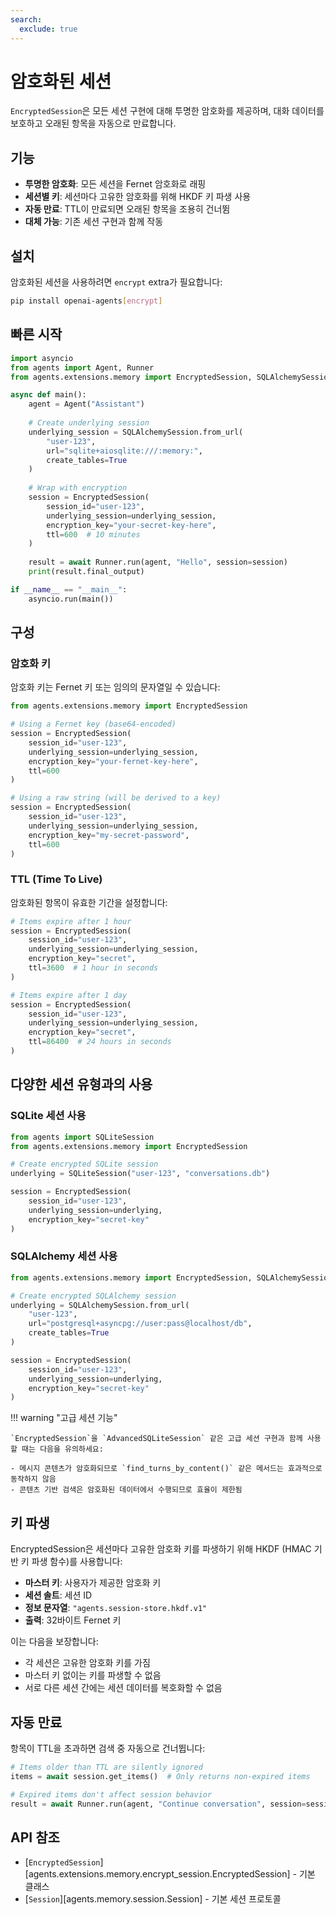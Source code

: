 ```yaml
---
search:
  exclude: true
---
```

# 암호화된 세션

`EncryptedSession`은 모든 세션 구현에 대해 투명한 암호화를 제공하며, 대화 데이터를 보호하고 오래된 항목을 자동으로 만료합니다.

## 기능

- **투명한 암호화**: 모든 세션을 Fernet 암호화로 래핑
- **세션별 키**: 세션마다 고유한 암호화를 위해 HKDF 키 파생 사용
- **자동 만료**: TTL이 만료되면 오래된 항목을 조용히 건너뜀
- **대체 가능**: 기존 세션 구현과 함께 작동

## 설치

암호화된 세션을 사용하려면 `encrypt` extra가 필요합니다:

```bash
pip install openai-agents[encrypt]
```

## 빠른 시작

```python
import asyncio
from agents import Agent, Runner
from agents.extensions.memory import EncryptedSession, SQLAlchemySession

async def main():
    agent = Agent("Assistant")
    
    # Create underlying session
    underlying_session = SQLAlchemySession.from_url(
        "user-123",
        url="sqlite+aiosqlite:///:memory:",
        create_tables=True
    )
    
    # Wrap with encryption
    session = EncryptedSession(
        session_id="user-123",
        underlying_session=underlying_session,
        encryption_key="your-secret-key-here",
        ttl=600  # 10 minutes
    )
    
    result = await Runner.run(agent, "Hello", session=session)
    print(result.final_output)

if __name__ == "__main__":
    asyncio.run(main())
```

## 구성

### 암호화 키

암호화 키는 Fernet 키 또는 임의의 문자열일 수 있습니다:

```python
from agents.extensions.memory import EncryptedSession

# Using a Fernet key (base64-encoded)
session = EncryptedSession(
    session_id="user-123",
    underlying_session=underlying_session,
    encryption_key="your-fernet-key-here",
    ttl=600
)

# Using a raw string (will be derived to a key)
session = EncryptedSession(
    session_id="user-123", 
    underlying_session=underlying_session,
    encryption_key="my-secret-password",
    ttl=600
)
```

### TTL (Time To Live)

암호화된 항목이 유효한 기간을 설정합니다:

```python
# Items expire after 1 hour
session = EncryptedSession(
    session_id="user-123",
    underlying_session=underlying_session,
    encryption_key="secret",
    ttl=3600  # 1 hour in seconds
)

# Items expire after 1 day
session = EncryptedSession(
    session_id="user-123",
    underlying_session=underlying_session,
    encryption_key="secret", 
    ttl=86400  # 24 hours in seconds
)
```

## 다양한 세션 유형과의 사용

### SQLite 세션 사용

```python
from agents import SQLiteSession
from agents.extensions.memory import EncryptedSession

# Create encrypted SQLite session
underlying = SQLiteSession("user-123", "conversations.db")

session = EncryptedSession(
    session_id="user-123",
    underlying_session=underlying,
    encryption_key="secret-key"
)
```

### SQLAlchemy 세션 사용

```python
from agents.extensions.memory import EncryptedSession, SQLAlchemySession

# Create encrypted SQLAlchemy session
underlying = SQLAlchemySession.from_url(
    "user-123",
    url="postgresql+asyncpg://user:pass@localhost/db",
    create_tables=True
)

session = EncryptedSession(
    session_id="user-123",
    underlying_session=underlying,
    encryption_key="secret-key"
)
```

!!! warning "고급 세션 기능"

    `EncryptedSession`을 `AdvancedSQLiteSession` 같은 고급 세션 구현과 함께 사용할 때는 다음을 유의하세요:

    - 메시지 콘텐츠가 암호화되므로 `find_turns_by_content()` 같은 메서드는 효과적으로 동작하지 않음
    - 콘텐츠 기반 검색은 암호화된 데이터에서 수행되므로 효율이 제한됨



## 키 파생

EncryptedSession은 세션마다 고유한 암호화 키를 파생하기 위해 HKDF (HMAC 기반 키 파생 함수)를 사용합니다:

- **마스터 키**: 사용자가 제공한 암호화 키
- **세션 솔트**: 세션 ID
- **정보 문자열**: `"agents.session-store.hkdf.v1"`
- **출력**: 32바이트 Fernet 키

이는 다음을 보장합니다:
- 각 세션은 고유한 암호화 키를 가짐
- 마스터 키 없이는 키를 파생할 수 없음
- 서로 다른 세션 간에는 세션 데이터를 복호화할 수 없음

## 자동 만료

항목이 TTL을 초과하면 검색 중 자동으로 건너뜁니다:

```python
# Items older than TTL are silently ignored
items = await session.get_items()  # Only returns non-expired items

# Expired items don't affect session behavior
result = await Runner.run(agent, "Continue conversation", session=session)
```

## API 참조

- [`EncryptedSession`][agents.extensions.memory.encrypt_session.EncryptedSession] - 기본 클래스
- [`Session`][agents.memory.session.Session] - 기본 세션 프로토콜
